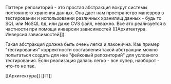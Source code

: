 Паттерн репозиторий - это простая абстракция вокруг системы постоянного хранения данных. Она дает нам пространство маневров в тестировании и использовании различных хранилищ данных - будь то SQL или NoSQL бд, или даже CVS файл, неважно. Все это реализуется в частности при помощи инверсии зависимостей ([[Архитектура. Инверсия зависимостей]]). 

Такая абстракция должна быть очень легка и лаконична. Как пример "тестирования" корректности составления такой абстракции можно попытаться создать для нее "фейковый репозиторий" для условного тестирования. Если реализация далась легко - все супер, наоборот - что-то не так.

[[Архитектура]] [[IT]]